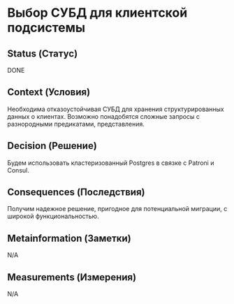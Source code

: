 # Выбор СУБД для клиентской подсистемы
## Status (Статус)
DONE

## Context (Условия)
Необходима отказоустойчивая СУБД для хранения структурированных данных о клиентах. Возможно понадобятся сложные запросы с разнородными предикатами, представления.

## Decision (Решение)
Будем использовать кластеризованный Postgres в связке c Patroni и Consul.

## Consequences (Последствия)
Получим надежное решение, пригодное для потенциальной миграции, с широкой функциональностью. 

## Metainformation (Заметки)
N/A

## Measurements (Измерения)
N/A
